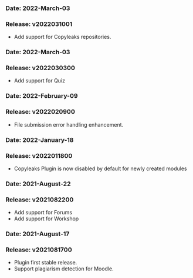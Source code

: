 ### Date: 		2022-March-03
### Release:	v2022031001
-  Add support for Copyleaks repositories.

### Date: 		2022-March-03
### Release:	v2022030300
-  Add support for Quiz

### Date: 		2022-February-09
### Release:	v2022020900
-  File submission error handling enhancement.

### Date: 		2022-January-18
### Release:	v2022011800
-  Copyleaks Plugin is now disabled by default for newly created modules

### Date: 		2021-August-22
### Release:	v2021082200
-  Add support for Forums
-  Add support for Workshop


### Date: 		2021-August-17
### Release:	v2021081700
- Plugin first stable release.
- Support plagiarism detection for Moodle.
